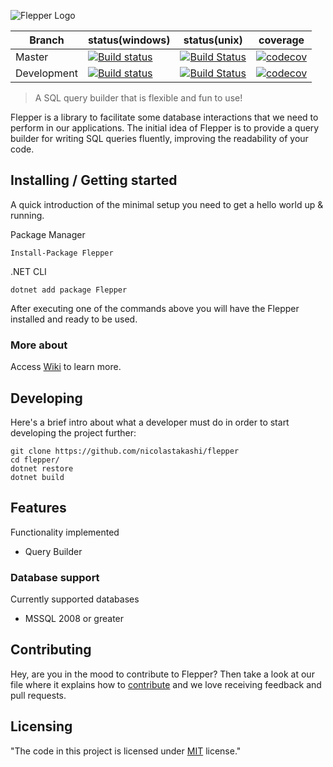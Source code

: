  ![Flepper Logo](https://s26.postimg.org/u1hn213qh/frog_128.png)

Branch | status(windows) | status(unix) | coverage
---|---|---|---
| Master | [![Build status](https://ci.appveyor.com/api/projects/status/81gjbxxtwit9uqkx/branch/master?svg=true)](https://ci.appveyor.com/project/AlbertoMonteiro/flepper/branch/master) | [![Build Status](https://travis-ci.org/Flepper/flepper.svg?branch=master)](https://travis-ci.org/Flepper/flepper)| [![codecov](https://codecov.io/gh/Flepper/flepper/branch/master/graph/badge.svg)](https://codecov.io/gh/Flepper/flepper)
| Development | [![Build status](https://ci.appveyor.com/api/projects/status/81gjbxxtwit9uqkx/branch/development?svg=true)](https://ci.appveyor.com/project/AlbertoMonteiro/flepper/branch/development) | [![Build Status](https://travis-ci.org/Flepper/flepper.svg?branch=development)](https://travis-ci.org/Flepper/flepper)| [![codecov](https://codecov.io/gh/Flepper/flepper/branch/development/graph/badge.svg)](https://codecov.io/gh/Flepper/flepper)

> A SQL query builder that is flexible and fun to use!

Flepper is a library to facilitate some database interactions that we need to perform in our applications.
The initial idea of Flepper is to provide a query builder for writing SQL queries fluently, improving the readability of your code.

## Installing / Getting started

A quick introduction of the minimal setup you need to get a hello world up &
running.

Package Manager
```shell
Install-Package Flepper
```
.NET CLI
```shell
dotnet add package Flepper
```

After executing one of the commands above you will have the Flepper installed and ready to be used.

### More about

Access [Wiki](https://github.com/nicolastakashi/flepper/wiki/Get-Started#creating-queries) to learn more.

## Developing

Here's a brief intro about what a developer must do in order to start developing
the project further:

```shell
git clone https://github.com/nicolastakashi/flepper
cd flepper/
dotnet restore
dotnet build
```

## Features
Functionality implemented
* Query Builder

### Database support
Currently supported databases
* MSSQL 2008 or greater

## Contributing

Hey, are you in the mood to contribute to Flepper? Then take a look at our file where it explains how to [contribute](https://github.com/nicolastakashi/flepper/blob/contributing-md/CONTRIBUTING.md) and we love receiving feedback and pull requests.

## Licensing
"The code in this project is licensed under [MIT] license."

[MIT]:<https://github.com/nicolastakashi/flepper/blob/master/LICENSE>

